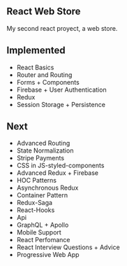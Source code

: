 ## React Web Store

My second react proyect, a web store.



## Implemented

- React Basics
- Router and Routing
- Forms + Components
- Firebase + User Authentication
- Redux
- Session Storage + Persistence
  

  
## Next

- Advanced Routing
- State Normalization
- Stripe Payments
- CSS in JS-styled-components
- Advanced Redux + Firebase
- HOC Patterns
- Asynchronous Redux
- Container Pattern
- Redux-Saga
- React-Hooks
- Api
- GraphQL + Apollo
- Mobile Support
- React Perfomance
- React Interview Questions + Advice
- Progressive Web App
